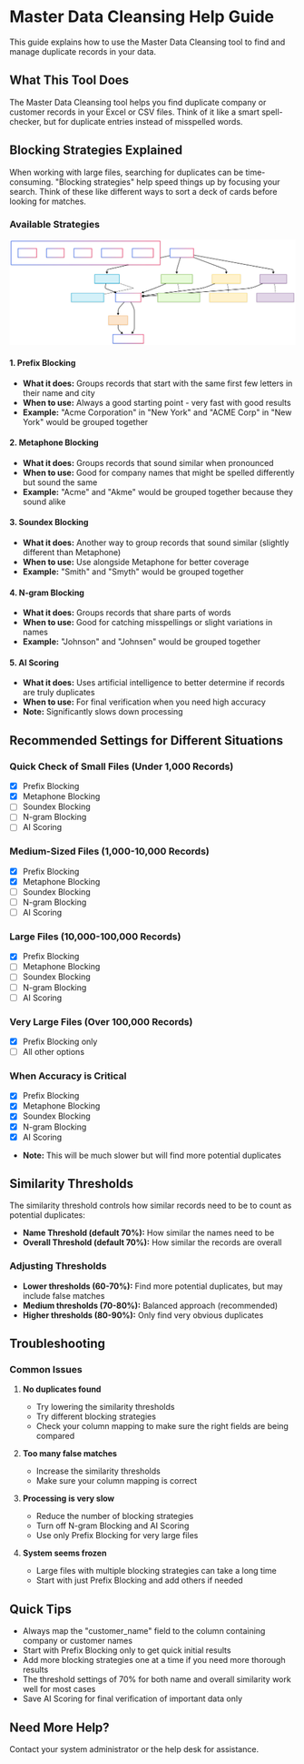 # Master Data Cleansing Help Guide

This guide explains how to use the Master Data Cleansing tool to find and manage duplicate records in your data.

## What This Tool Does

The Master Data Cleansing tool helps you find duplicate company or customer records in your Excel or CSV files. Think of it like a smart spell-checker, but for duplicate entries instead of misspelled words.

## Blocking Strategies Explained

When working with large files, searching for duplicates can be time-consuming. "Blocking strategies" help speed things up by focusing your search. Think of these like different ways to sort a deck of cards before looking for matches.

### Available Strategies

![Blocking Strategies Illustration](BlockingStrategiesDiagram.svg "Blocking Strategies Diagram")

#### 1. Prefix Blocking

- **What it does:** Groups records that start with the same first few letters in their name and city
- **When to use:** Always a good starting point - very fast with good results
- **Example:** "Acme Corporation" in "New York" and "ACME Corp" in "New York" would be grouped together

#### 2. Metaphone Blocking

- **What it does:** Groups records that sound similar when pronounced
- **When to use:** Good for company names that might be spelled differently but sound the same
- **Example:** "Acme" and "Akme" would be grouped together because they sound alike

#### 3. Soundex Blocking

- **What it does:** Another way to group records that sound similar (slightly different than Metaphone)
- **When to use:** Use alongside Metaphone for better coverage
- **Example:** "Smith" and "Smyth" would be grouped together

#### 4. N-gram Blocking

- **What it does:** Groups records that share parts of words
- **When to use:** Good for catching misspellings or slight variations in names
- **Example:** "Johnson" and "Johnsen" would be grouped together

#### 5. AI Scoring

- **What it does:** Uses artificial intelligence to better determine if records are truly duplicates
- **When to use:** For final verification when you need high accuracy
- **Note:** Significantly slows down processing

## Recommended Settings for Different Situations

### Quick Check of Small Files (Under 1,000 Records)

- [x] Prefix Blocking
- [x] Metaphone Blocking
- [ ] Soundex Blocking
- [ ] N-gram Blocking
- [ ] AI Scoring

### Medium-Sized Files (1,000-10,000 Records)

- [x] Prefix Blocking
- [x] Metaphone Blocking
- [ ] Soundex Blocking
- [ ] N-gram Blocking
- [ ] AI Scoring

### Large Files (10,000-100,000 Records)

- [x] Prefix Blocking
- [ ] Metaphone Blocking
- [ ] Soundex Blocking
- [ ] N-gram Blocking
- [ ] AI Scoring

### Very Large Files (Over 100,000 Records)

- [x] Prefix Blocking only
- [ ] All other options

### When Accuracy is Critical

- [x] Prefix Blocking
- [x] Metaphone Blocking
- [x] Soundex Blocking
- [x] N-gram Blocking
- [x] AI Scoring
- **Note:** This will be much slower but will find more potential duplicates

## Similarity Thresholds

The similarity threshold controls how similar records need to be to count as potential duplicates:

- **Name Threshold (default 70%):** How similar the names need to be
- **Overall Threshold (default 70%):** How similar the records are overall

### Adjusting Thresholds

- **Lower thresholds (60-70%):** Find more potential duplicates, but may include false matches
- **Medium thresholds (70-80%):** Balanced approach (recommended)
- **Higher thresholds (80-90%):** Only find very obvious duplicates

## Troubleshooting

### Common Issues

1. **No duplicates found**
   - Try lowering the similarity thresholds
   - Try different blocking strategies
   - Check your column mapping to make sure the right fields are being compared

2. **Too many false matches**
   - Increase the similarity thresholds
   - Make sure your column mapping is correct

3. **Processing is very slow**
   - Reduce the number of blocking strategies
   - Turn off N-gram Blocking and AI Scoring
   - Use only Prefix Blocking for very large files

4. **System seems frozen**
   - Large files with multiple blocking strategies can take a long time
   - Start with just Prefix Blocking and add others if needed

## Quick Tips

- Always map the "customer_name" field to the column containing company or customer names
- Start with Prefix Blocking only to get quick initial results
- Add more blocking strategies one at a time if you need more thorough results
- The threshold settings of 70% for both name and overall similarity work well for most cases
- Save AI Scoring for final verification of important data only

## Need More Help?

Contact your system administrator or the help desk for assistance.